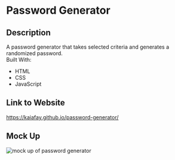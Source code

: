 # Password Generator

## Description

A password generator that takes selected criteria and generates a randomized password. <br />
Built With:

- HTML
- CSS
- JavaScript

## Link to Website

https://kaiafay.github.io/password-generator/

## Mock Up

![mock up of password generator](https://courses.bootcampspot.com/courses/1120/files/1251393/preview)
